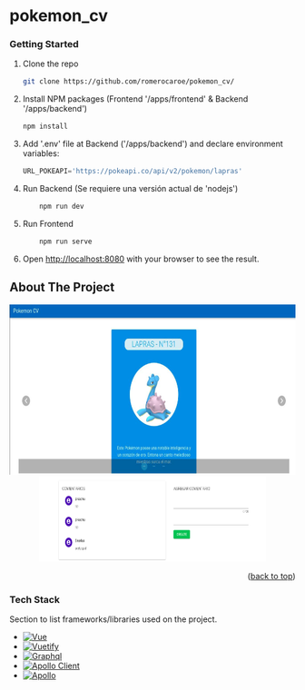 # pokemon_cv
### Getting Started 

<!-- Agregar URL API -->
1. Clone the repo
   ```sh
   git clone https://github.com/romerocaroe/pokemon_cv/
   ```
3. Install NPM packages (Frontend '/apps/frontend' & Backend '/apps/backend')
   ```sh
   npm install
   ```
4. Add '.env' file at Backend ('/apps/backend') and declare environment variables:
   ```js
   URL_POKEAPI='https://pokeapi.co/api/v2/pokemon/lapras'
   ```
5. Run Backend (Se requiere una versión actual de 'nodejs')
    ```sh
        npm run dev
    ```
6. Run Frontend 
    ```sh
        npm run serve
    ```
7. Open [http://localhost:8080](http://localhost:8080) with your browser to see the result.

## About The Project 
<div align="center">
    <img src="/apps/frontend/public/pokemon_cv_init.png" alt="Main" width="600" height="300">
    <br/>
    <img src="/apps/frontend/public/pokemon_cv_comments.png" alt="Main" width="400" height="150">
</div>


<p align="right">(<a href="#readme-top">back to top</a>)</p>


### Tech Stack

Section to list frameworks/libraries used on the project.

* [![Vue][Vue.js]][Vue-url]
* [![Vuetify][Vuetify.js]][Vuetify-url]
* [![Graphql][Graphql]][Graphql-url]
* [![Apollo Client][ApolloClient]][ApolloVue-url]
* [![Apollo][Apollo]][Apollo-url]


<!-- MARKDOWN LINKS & IMAGES -->
[Vue.js]: https://img.shields.io/badge/Vue.js-35495E?style=for-the-badgelogo=vuedotjs&logoColor=4FC08D
[Vue-url]: https://vuejs.org/
[Vuetify.js]: https://img.shields.io/badge/vuetify-blue
[Vuetify-url]: https://vuetifyjs.com/en/
[Graphql]: https://img.shields.io/badge/graphql-ff69b4
[Graphql-url]: https://graphql.org/
[ApolloClient]: https://img.shields.io/badge/vue%20apollo-brightgreen
[ApolloVue-url]: https://apollo.vuejs.org/
[Apollo]: https://img.shields.io/badge/apollo-blueviolet
[Apollo-url]: https://www.apollographql.com/
[Firebase]: https://img.shields.io/badge/firebase-orange
[Firebase-url]: https://firebase.google.com/
